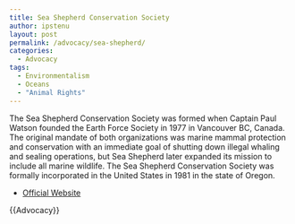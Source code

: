 ```yaml
---
title: Sea Shepherd Conservation Society
author: ipstenu
layout: post
permalink: /advocacy/sea-shepherd/
categories:
  - Advocacy
tags: 
  - Environmentalism
  - Oceans
  - "Animal Rights"
---
```


The Sea Shepherd Conservation Society was formed when Captain Paul Watson founded the Earth Force Society in 1977 in Vancouver BC, Canada. The original mandate of both organizations was marine mammal protection and conservation with an immediate goal of shutting down illegal whaling and sealing operations, but Sea Shepherd later expanded its mission to include all marine wildlife. The Sea Shepherd Conservation Society was formally incorporated in the United States in 1981 in the state of Oregon. 

* [Official Website](http://www.seashepherd.org)

{{Advocacy}}